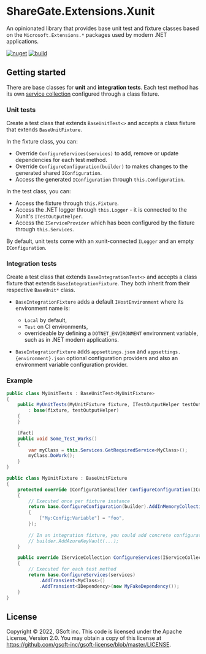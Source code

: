 # ShareGate.Extensions.Xunit

An opinionated library that provides base unit test and fixture classes based on the `Microsoft.Extensions.*` packages used by modern .NET applications.

[![nuget](https://img.shields.io/nuget/v/GSoft.Extensions.Xunit.svg?logo=nuget)](https://www.nuget.org/packages/GSoft.Extensions.Xunit/)
[![build](https://img.shields.io/github/workflow/status/gsoft-inc/sg-extensions-xunit/CI%20build?logo=github)](https://github.com/gsoft-inc/gsoft-extensions-xunit/actions/workflows/ci.yml)


## Getting started

There are base classes for **unit** and **integration tests**. Each test method has its own [service collection](https://docs.microsoft.com/en-us/aspnet/core/fundamentals/dependency-injection?view=aspnetcore-6.0) configured through a class fixture.


### Unit tests

Create a test class that extends `BaseUnitTest<>` and accepts a class fixture that extends `BaseUnitFixture`.

In the fixture class, you can:
* Override `ConfigureServices(services)` to add, remove or update dependencies for each test method.
* Override `ConfigureConfiguration(builder)` to makes changes to the generated shared `IConfiguration`.
* Access the generated `IConfiguration` through `this.Configuration`.

In the test class, you can:
* Access the fixture through `this.Fixture`.
* Access the .NET logger through `this.Logger` - it is connected to the Xunit's `ITestOutputHelper`.
* Access the `IServiceProvider` which has been configured by the fixture through `this.Services`.

By default, unit tests come with an xunit-connected `ILogger` and an empty `IConfiguration`.

### Integration tests

Create a test class that extends `BaseIntegrationTest<>` and accepts a class fixture that extends `BaseIntegrationFixture`.
They both inherit from their respective `BaseUnit*` class.

* `BaseIntegrationFixture` adds a default `IHostEnvironment` where its environment name is:
  * `Local` by default,
  * `Test` on CI environments,
  * overrideable by defining a `DOTNET_ENVIRONMENT` environment variable, such as in .NET modern applications.

* `BaseIntegrationFixture` adds `appsettings.json` and `appsettings.{environment}.json` optional configuration providers and also an environment variable configuration provider.


### Example

```csharp
public class MyUnitTests : BaseUnitTest<MyUnitFixture>
{
    public MyUnitTests(MyUnitFixture fixture, ITestOutputHelper testOutputHelper)
        : base(fixture, testOutputHelper)
    {
    }

    [Fact]
    public void Some_Test_Works()
    {
        var myClass = this.Services.GetRequiredService<MyClass>();
        myClass.DoWork();
    }
}

public class MyUnitFixture : BaseUnitFixture
{
    protected override IConfigurationBuilder ConfigureConfiguration(IConfigurationBuilder builder)
    {
        // Executed once per fixture instance
        return base.ConfigureConfiguration(builder).AddInMemoryCollection(new Dictionary<string, string>
        {
            ["My:Config:Variable"] = "foo",
        });
        
        // In an integration fixture, you could add concrete configuration providers, such as:
        // builder.AddAzureKeyVault(...);
    }

    public override IServiceCollection ConfigureServices(IServiceCollection services)
    {
        // Executed for each test method
        return base.ConfigureServices(services)
            .AddTransient<MyClass>()
            .AddTransient<IDependency>(new MyFakeDependency());
    }
}
```


## License

Copyright © 2022, GSoft inc. This code is licensed under the Apache License, Version 2.0. You may obtain a copy of this license at https://github.com/gsoft-inc/gsoft-license/blob/master/LICENSE.
